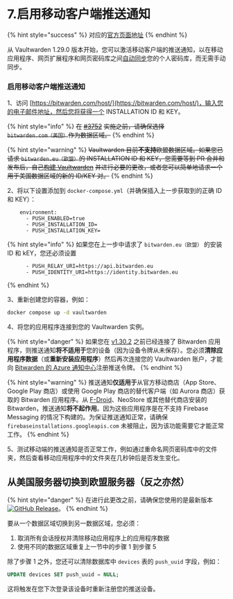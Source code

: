# 7.启用移动客户端推送通知

{% hint style="success" %}
对应的[官方页面地址](https://github.com/dani-garcia/vaultwarden/wiki/Enabling-Mobile-Client-push-notification)
{% endhint %}

从 Vaultwarden 1.29.0 版本开始，您可以激活移动客户端的推送通知，以在移动应用程序、网页扩展程序和网页密码库之间[自动同步](https://help.ppgg.in/password-manager/vault-administration/syncing-your-vault#automatic-sync)您的个人密码库，而无需手动同步。

### 启用移动客户端推送通知 <a href="#enable-mobile-client-push-notification" id="enable-mobile-client-push-notification"></a>

1、访问 [https://bitwarden.com/host/](https://bitwarden.com/host/)，输入您的电子邮件地址，然后您将获得一个 INSTALLATION ID 和 KEY。

{% hint style="info" %}
~~在~~ [~~#3752~~](https://github.com/dani-garcia/vaultwarden/pull/3752) ~~实施之前，请确保选择 `bitwarden.com（美国）`作为数据区域。~~
{% endhint %}

{% hint style="warning" %}
~~Vaultwarden 目前**不支持**欧盟数据区域。如果您已请求 `bitwarden.eu（欧盟）`的 INSTALLATION ID 和 KEY，您需要等到 PR 合并和发布后，自己~~[~~构建 Vaultwarden~~](../deployment/building-your-own-docker-image.md) ~~并进行必要的更改，或者您可以简单地请求一个用于美国数据区域的新的 ID/KEY 对。~~
{% endhint %}

2、将以下设置添加到 `docker-compose.yml`（并确保插入上一步获取到的正确 ID 和 KEY）：

```systemd
    environment:
      - PUSH_ENABLED=true
      - PUSH_INSTALLATION_ID=
      - PUSH_INSTALLATION_KEY=
```

{% hint style="info" %}
如果您在上一步中请求了 `bitwarden.eu（欧盟）` 的安装 ID 和 kEY，您还必须设置

```systemd
      - PUSH_RELAY_URI=https://api.bitwarden.eu
      - PUSH_IDENTITY_URI=https://identity.bitwarden.eu
```
{% endhint %}

3、重新创建您的容器，例如：

```bash
docker compose up -d vaultwarden
```

4、将您的应用程序连接到您的 Vaultwarden 实例。

{% hint style="danger" %}
如果您在 [v1.30.2](https://github.com/dani-garcia/vaultwarden/releases/tag/1.30.2) 之前已经连接了 Bitwarden 应用程序，则推送通知**将不适用于**您的设备（因为设备令牌从未保存）。您必须**清除应用程序数据**（或**重新安装应用程序**）然后再次连接您的 Vaultwarden 账户，才能向 [Bitwarden 的 Azure 通知中心](https://contributing.bitwarden.com/architecture/deep-dives/push-notifications/mobile/#self-hosted-implementation)注册推送令牌。
{% endhint %}

{% hint style="warning" %}
推送通知**仅适用于**从官方移动商店（App Store、Google Play 商店）或使用 Google Play 商店的替代客户端（如 Aurora 商店）获取的 Bitwarden 应用程序。从 [F-Droid](https://mobileapp.bitwarden.com/fdroid/)、NeoStore 或其他替代商店安装的 Bitwarden，推送通知**将不起作用**。因为这些应用程序是在不支持 Firebase Messaging 的情况下构建的。为保证推送通知正常，请确保 `firebaseinstallations.googleapis.com` 未被阻止，因为该功能需要它才能正常工作。
{% endhint %}

5、测试移动端的推送通知是否正常工作，例如通过重命名网页密码库中的文件夹，然后查看移动应用程序中的文件夹在几秒钟后是否发生变化。

## 从美国服务器切换到欧盟服务器（反之亦然） <a href="#switching-from-us-to-eu-servers-or-vice-versa" id="switching-from-us-to-eu-servers-or-vice-versa"></a>

{% hint style="danger" %}
在进行此更改之前，请确保您使用的是最新版本[![GitHub Release](https://img.shields.io/github/release/dani-garcia/vaultwarden.svg)](https://github.com/dani-garcia/vaultwarden/releases/latest)。
{% endhint %}

要从一个数据区域切换到另一数据区域，您必须：

1. 取消所有会话授权并清除移动应用程序上的应用程序数据
2. 使用不同的数据区域重复上一节中的步骤 1 到步骤 5

除了步骤 1 之外，您还可以清除数据库中 `devices` 表的 `push_uuid` 字段，例如：

```sql
UPDATE devices SET push_uuid = NULL;
```

这将触发在您下次登录该设备时重新注册您的推送设备。
